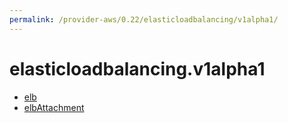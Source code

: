 ```yaml
---
permalink: /provider-aws/0.22/elasticloadbalancing/v1alpha1/
---
```


# elasticloadbalancing.v1alpha1



* [elb](elb.md)
* [elbAttachment](elbAttachment.md)